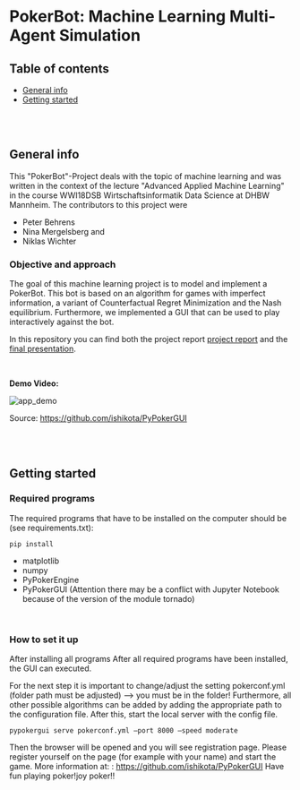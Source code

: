 # PokerBot: Machine Learning Multi-Agent Simulation
## Table of contents
* [General info](#general-info)
* [Getting started](#getting-started)

<br />
<br />

## General info
This "PokerBot"-Project deals with the topic of machine learning and was written in the context of the lecture "Advanced Applied Machine Learning" in the course WWI18DSB Wirtschaftsinformatik Data Science at DHBW Mannheim. 
The contributors to this project were 
* Peter Behrens 
* Nina Mergelsberg and
* Niklas Wichter


### Objective and approach

The goal of this machine learning project is to model and implement a PokerBot. This bot is based on an algorithm for games with imperfect information, a variant of Counterfactual Regret Minimization and the Nash equilibrium. 
Furthermore, we implemented a GUI that can be used to play interactively against the bot. 

In this repository you can find both the project report [project report](Dokumentation.pdf) and the [final presentation](Präsentation.pdf). 

<br />

**Demo Video:** 

![app_demo](https://github.com/ishikota/PyPokerGUI/blob/master/screenshot/poker_demo.gif)

Source: https://github.com/ishikota/PyPokerGUI

<br />
<br />

## Getting started 
### Required programs
The required programs that have to be installed on the computer should be (see requirements.txt):
```
pip install
```

* matplotlib
* numpy
* PyPokerEngine
* PyPokerGUI (Attention there may be a conflict with Jupyter Notebook because of the version of the module tornado)

<br />

### How to set it up
After installing all  programs
After all required programs have been installed, the GUI can executed. 

For the next step it is important to change/adjust the setting pokerconf.yml (folder path must be adjusted) --> you must be in the folder!
Furthermore, all other possible algorithms can be added by adding the appropriate path to the configuration file.
After this, start the local server with the config file. 
```
pypokergui serve pokerconf.yml –port 8000 –speed moderate
```

Then the browser will be opened and you will see registration page.
Please register yourself on the page (for example with your name) and start the game.
More information at: : https://github.com/ishikota/PyPokerGUI
Have fun playing poker!joy poker!!

